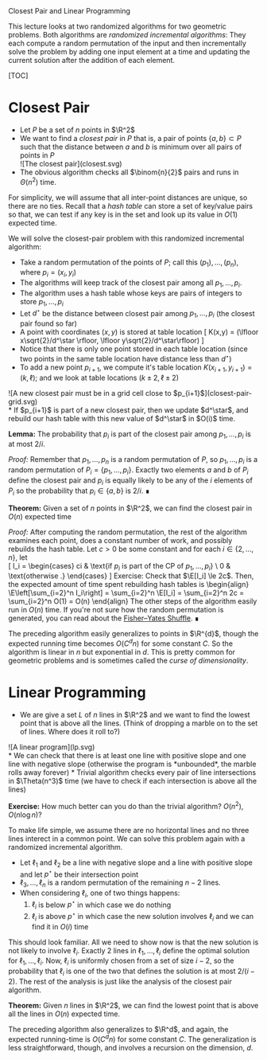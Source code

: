 <div class="topic">
Closest Pair and Linear Programming
</div>

This lecture looks at two randomized algorithms for two geometric problems.  Both algorithms are *randomized incremental algorithms*: They each compute a random permutation of the input and then incrementally solve the problem by adding one input element at a time and updating the current solution after the addition of each element.

[TOC]

# Closest Pair

* Let $P$ be a set of $n$ points in $\R^2$
* We want to find a *closest pair* in $P$ that is, a pair of points $\{a,b\}\subset P$
  such that the distance between $a$ and $b$ is minimum over all pairs of points in $P$
  <div class="centered" markdown="1">
  ![The closest pair](closest.svg)
  </div>
* The obvious algorithm checks all $\binom{n}{2}$ pairs and runs in $\Theta(n^2)$ time.

For simplicity, we will assume that all inter-point distances are unique, so there are no ties.  Recall that a *hash table* can store a set of key/value pairs so that, we can test if any key is in the set and look up its value in $O(1)$ expected time.

We will solve the closest-pair problem with this randomized incremental algorithm:

* Take a random permutation of the points of $P$; call this $(p_1),\ldots,(p_n)$,
  where $p_i=(x_i,y_i)$
* The algorithms will keep track of the closest pair among all $p_1,\ldots,p_i$.
* The algorithm uses a hash table whose keys are pairs of integers to store $p_1,\ldots,p_i$
* Let $d^\star$ be the distance between closest pair among $p_1,\ldots,p_i$ (the closest pair found so far)
* A point with coordinates $(x,y)$ is stored at table location
  \[ K(x,y) = (\lfloor x\sqrt{2}/d^\star \rfloor, \lfloor y\sqrt{2}/d^\star\rfloor) \]
* Notice that there is only one point stored in each table location (since two points in the same table location have distance less than $d^\star$)
* To add a new point $p_{i+1}$, we compute it's table location $K(x_{i+1},y_{i+1})=(k,\ell)$; and we look at table locations $(k\pm 2,\ell\pm 2)$
<div class="centered" markdown="1">
![A new closest pair must be in a grid cell close to $p_{i+1}$](closest-pair-grid.svg)
</div>
* If $p_{i+1}$ is part of a new closest pair, then we update $d^\star$, and rebuild our hash table with this new value of $d^\star$ in $O(i)$ time.

**Lemma:** The probability that $p_{i}$ is part of the closest pair among $p_1,\ldots,p_i$ is at most $2/i$.

*Proof:* Remember that $p_1,\ldots,p_n$ is a random permutation of $P$, so $p_1,\ldots,p_i$ is a random permutation of $P_i=\{p_1,\ldots,p_i\}$.  Exactly two elements $a$ and $b$ of $P_i$ define the closest pair and $p_i$ is equally likely to be any of the $i$ elements of $P_i$ so the probability that $p_i\in\{a,b\}$ is $2/i$. &#8718;

**Theorem:** Given a set of $n$ points in $\R^2$, we can find the closest pair in $O(n)$ expected time

*Proof:* After computing the random permutation, the rest of the algorithm examines each point, does a constant number of work, and possibly rebuilds the hash table.  Let $c>0$ be some constant and for each $i\in\{2,\ldots,n\}$, let  
\[
    I_i = \begin{cases} ci & \text{if $p_i$ is part of the CP of $p_1,\ldots,p_i$} \\
                       0 & \text{otherwise .} \end{cases}
\]
Exercise: Check that $\E[I_i] \le 2c$.
Then, the expected amount of time spent rebuilding hash tables is
\begin{align}
  \E\left[\sum_{i=2}^n I_i\right]
  = \sum_{i=2}^n \E[I_i]
  = \sum_{i=2}^n 2c
  = \sum_{i=2}^n O(1) = O(n)
\end{align}
The other steps of the algorithm easily run in $O(n)$ time.  If you're not sure how the random permutation is generated, you can read about the [Fisher–Yates Shuffle](https://en.wikipedia.org/wiki/Fisher%E2%80%93Yates_shuffle). &#8718;

The preceding algorithm easily generalizes to points in $\R^{d}$, though the expected running time becomes $O(C^d n)$ for some constant $C$.  So the algorithm is linear in $n$ but exponential in $d$. This is pretty common for geometric problems and is sometimes called the *curse of dimensionality*.

# Linear Programming

* We are give a set $L$ of $n$ lines in $\R^2$ and we want to find the lowest point that is above all the lines. (Think of dropping a marble on to the set of lines. Where does it roll to?)
<div class="centered" markdown="1">
![A linear program](lp.svg)
</div>
* We can check that there is at least one line with positive slope and one line with negative slope (otherwise the program is *unbounded*, the marble rolls away forever)
* Trivial algorithm checks every pair of line intersections in $\Theta(n^3)$ time (we have to check if each intersection is above all the lines)

**Exercise:**  How much better can you do than the trivial algorithm? $O(n^2)$, $O(n\log n)$?

To make life simple, we assume there are no horizontal lines and no three lines interect in a common point. We can solve this problem again with a randomized incremental algorithm.


* Let $\ell_1$ and $\ell_2$ be a line with negative slope and a line with positive slope
  and let $p^\star$ be their intersection point
* $\ell_3,\ldots,\ell_n$ is a random permutation of the remaining $n-2$ lines.
* When considering $\ell_i$, one of two things happens:
    1. $\ell_i$ is below $p^\star$ in which case we do nothing
    2. $\ell_i$ is above $p^\star$ in which case the new solution involves $\ell_i$
       and we can find it in $O(i)$ time

This should look familiar.  All we need to show now is that the new solution is not likely to involve $\ell_i$.  Exactly 2 lines in $\ell_1,\ldots,\ell_i$ define the optimal solution for $\ell_1,\ldots,\ell_i$.  Now, $\ell_i$ is uniformly chosen from a set of size $i-2$, so the probability that $\ell_i$ is one of the two that defines the solution is at most $2/(i-2)$.  The rest of the analysis is just like the analysis of the closest pair algorithm.

**Theorem:** Given $n$ lines in $\R^2$, we can find the lowest point that is above all the lines in $O(n)$ expected time.

The preceding algorithm also generalizes to $\R^d$, and again, the expected running-time is $O(C^dn)$ for some constant $C$.  The generalization is less straightforward, though, and involves a recursion on the dimension, $d$.
